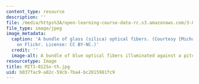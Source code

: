 ```yaml
---
content_type: resource
description: ''
file: /media/https%3A/open-learning-course-data-rc.s3.amazonaws.com/3-012sx-structure-of-materials-spring-2019/b037fac9a82c59cb7ba4bc2015981fc9_MIT3-012Sx-th.jpg
file_type: image/jpeg
image_metadata:
  caption: 'A bundle of glass (silica) optical fibers. (Courtesy [Michael Wyszomierski](https://www.flickr.com/photos/wysz/86759396)
    on Flickr. License: CC BY-NC.)'
  credit: ''
  image-alt: A bundle of blue optical fibers illuminated against a pitch black background.
resourcetype: Image
title: MIT3-012Sx-th.jpg
uid: b037fac9-a82c-59cb-7ba4-bc2015981fc9
---
```

